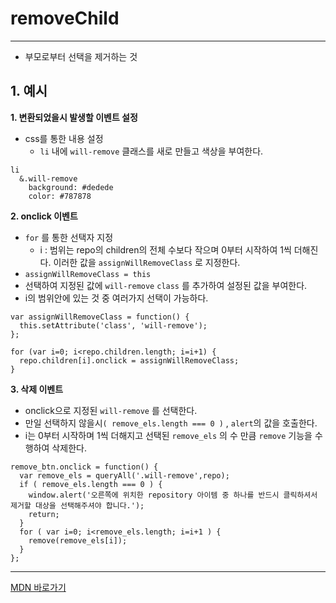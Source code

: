 # removeChild
---  

- 부모로부터 선택을 제거하는 것  

## 1. 예시
**1. 변환되었을시 발생할 이벤트 설정**
- css를 통한 내용 설정
  - ```li``` 내에 ```will-remove``` 클래스를 새로 만들고 색상을 부여한다.

```
li
  &.will-remove
    background: #dedede
    color: #787878
```  

**2. onclick 이벤트**
  - ```for``` 를 통한 선택자 지정
    - i : 범위는 repo의 children의 전체 수보다 작으며 0부터 시작하여 1씩 더해진다. 이러한 값을 ```assignWillRemoveClass```  로 지정한다.  
  - ```assignWillRemoveClass = this```  
  - 선택하여 지정된 값에 ```will-remove``` ```class``` 를 추가하여 설정된 값을 부여한다.
  - i의 범위안에 있는 것 중 여러가지 선택이 가능하다.

```
var assignWillRemoveClass = function() {
  this.setAttribute('class', 'will-remove');
};

for (var i=0; i<repo.children.length; i=i+1) {
  repo.children[i].onclick = assignWillRemoveClass;
}
```  

**3. 삭제 이벤트**
- onclick으로 지정된 ```will-remove``` 를 선택한다.
- 만일 선택하지 않을시```( remove_els.length === 0 )``` , ```alert```의 값을 호출한다.
- i는 0부터 시작하며 1씩 더해지고 선택된 ```remove_els``` 의 수 만큼 ```remove``` 기능을 수행하여 삭제한다.

```
remove_btn.onclick = function() {  
  var remove_els = queryAll('.will-remove',repo);
  if ( remove_els.length === 0 ) {
    window.alert('오른쪽에 위치한 repository 아이템 중 하나를 반드시 클릭하셔서 제거할 대상을 선택해주셔야 합니다.');
    return;
  }
  for ( var i=0; i<remove_els.length; i=i+1 ) {
    remove(remove_els[i]);
  }  
};
```  

---

[MDN 바로가기]('https://developer.mozilla.org/en-US/docs/Web/API/Node/removeChild')
